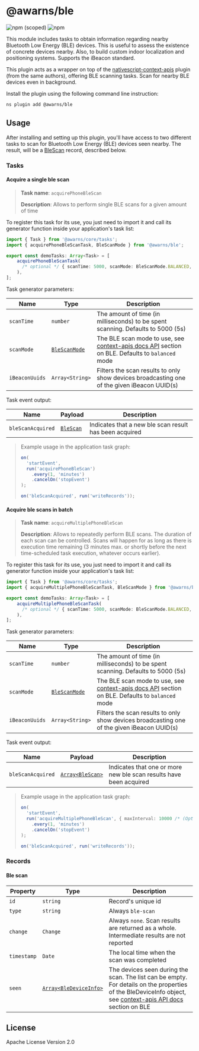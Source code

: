 # @awarns/ble
![npm (scoped)](https://img.shields.io/npm/v/@awarns/ble)
![npm](https://img.shields.io/npm/dm/@awarns/ble)

This module includes tasks to obtain information regarding nearby Bluetooth Low Energy (BLE) devices. This is useful to assess the existence of concrete devices nearby. Also, to build custom indoor localization and positioning systems. Supports the iBeacon standard.

This plugin acts as a wrapper on top of the [nativescript-context-apis](https://github.com/GeoTecINIT/nativescript-context-apis) plugin (from the same authors), offering BLE scanning tasks. Scan for nearby BLE devices even in background.

Install the plugin using the following command line instruction:

```bash
ns plugin add @awarns/ble
```
## Usage

After installing and setting up this plugin, you'll have access to two different tasks to scan for Bluetooth Low Energy (BLE) devices seen nearby. The result, will be a [BleScan](#ble-scan) record, described below.

### Tasks

#### Acquire a single ble scan

> **Task name**: `acquirePhoneBleScan`
>
> **Description**: Allows to perform single BLE scans for a given amount of time

To register this task for its use, you just need to import it and call its generator function inside your application's task list:

```ts
import { Task } from '@awarns/core/tasks';
import { acquirePhoneBleScanTask, BleScanMode } from '@awarns/ble';

export const demoTasks: Array<Task> = [
    acquirePhoneBleScanTask(
      /* optional */ { scanTime: 5000, scanMode: BleScanMode.BALANCED, iBeaconUuids: [] }
    ),
];
```
Task generator parameters:

| Name           | Type                                                                         | Description                                                                                                                                                    |
|----------------|------------------------------------------------------------------------------|----------------------------------------------------------------------------------------------------------------------------------------------------------------|
| `scanTime`     | `number`                                                                     | The amount of time (in milliseconds) to be spent scanning. Defaults to 5000 (5s)                                                                               |
| `scanMode`     | [`BleScanMode`](https://github.com/GeoTecINIT/nativescript-context-apis#api) | The BLE scan mode to use, see [context-apis docs API](https://github.com/GeoTecINIT/nativescript-context-apis#api) section on BLE. Defaults to `balanced` mode |
| `iBeaconUuids` | `Array<String>`                                                              | Filters the scan results to only show devices broadcasting one of the given iBeacon UUID(s)                                                                    |

Task event output:

| Name              | Payload                | Description                                            |
|-------------------|------------------------|--------------------------------------------------------|
| `bleScanAcquired` | [`BleScan`](#ble-scan) | Indicates that a new ble scan result has been acquired |

> Example usage in the application task graph:
> ```ts
> on(
>   'startEvent',
>   run('acquirePhoneBleScan')
>     .every(1, 'minutes')
>     .cancelOn('stopEvent')
> );
> 
> on('bleScanAcquired', run('writeRecords'));
>```

#### Acquire ble scans in batch

> **Task name**: `acquireMultiplePhoneBleScan`
> 
> **Description**: Allows to repeatedly perform BLE scans. The duration of each scan can be controlled. Scans will happen for as long as there is execution time remaining (3 minutes max. or shortly before the next time-scheduled task execution, whatever occurs earlier).

To register this task for its use, you just need to import it and call its generator function inside your application's task list:

```ts
import { Task } from '@awarns/core/tasks';
import { acquireMultiplePhoneBleScanTask, BleScanMode } from '@awarns/ble';

export const demoTasks: Array<Task> = [
    acquireMultiplePhoneBleScanTask(
      /* optional */ { scanTime: 5000, scanMode: BleScanMode.BALANCED, iBeaconUuids: [] }
    ),
];
```
Task generator parameters:

| Name           | Type                                                                         | Description                                                                                                                                                    |
|----------------|------------------------------------------------------------------------------|----------------------------------------------------------------------------------------------------------------------------------------------------------------|
| `scanTime`     | `number`                                                                     | The amount of time (in milliseconds) to be spent scanning. Defaults to 5000 (5s)                                                                               |
| `scanMode`     | [`BleScanMode`](https://github.com/GeoTecINIT/nativescript-context-apis#api) | The BLE scan mode to use, see [context-apis docs API](https://github.com/GeoTecINIT/nativescript-context-apis#api) section on BLE. Defaults to `balanced` mode |
| `iBeaconUuids` | `Array<String>`                                                              | Filters the scan results to only show devices broadcasting one of the given iBeacon UUID(s)                                                                    |

Task event output:

| Name              | Payload                       | Description                                                        |
|-------------------|-------------------------------|--------------------------------------------------------------------|
| `bleScanAcquired` | [`Array<BleScan>`](#ble-scan) | Indicates that one or more new ble scan results have been acquired |

> Example usage in the application task graph:
> ```ts
> on(
>   'startEvent',
>   run('acquireMultiplePhoneBleScan', { maxInterval: 10000 /* (Optional) Maximun interval between scans, unlimited by default */ })
>     .every(1, 'minutes')
>     .cancelOn('stopEvent')
> );
> 
> on('bleScanAcquired', run('writeRecords'));
>```

### Records

#### Ble scan

| Property    | Type                                                                                  | Description                                                                                                                                                                                                                 |
|-------------|---------------------------------------------------------------------------------------|-----------------------------------------------------------------------------------------------------------------------------------------------------------------------------------------------------------------------------|
| `id`        | `string`                                                                              | Record's unique id                                                                                                                                                                                                          |
| `type`      | `string`                                                                              | Always `ble-scan`                                                                                                                                                                                                           |
| `change`    | `Change`                                                                              | Always `none`. Scan results are returned as a whole. Intermediate results are not reported                                                                                                                                  |
| `timestamp` | `Date`                                                                                | The local time when the scan was completed                                                                                                                                                                                  |
| `seen`      | [`Array<BleDeviceInfo>`](https://github.com/GeoTecINIT/nativescript-context-apis#api) | The devices seen during the scan. The list can be empty. For details on the properties of the BleDeviceInfo object, see [context-apis API docs](https://github.com/GeoTecINIT/nativescript-context-apis#api) section on BLE |


## License

Apache License Version 2.0
